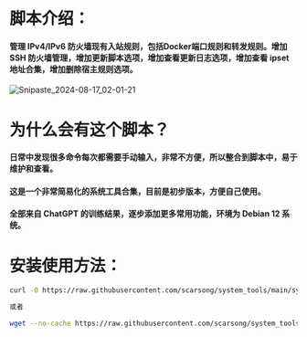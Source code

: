 # 脚本介绍：
#### 管理 IPv4/IPv6 防火墙现有入站规则，包括Docker端口规则和转发规则。增加 SSH 防火墙管理，增加更新脚本选项，增加查看更新日志选项，增加查看 ipset 地址合集，增加删除宿主规则选项。
![Snipaste_2024-08-17_02-01-21](https://github.com/user-attachments/assets/aa160284-a627-4988-8d2e-269ac7ab5098)
# 为什么会有这个脚本？
#### 日常中发现很多命令每次都需要手动输入，非常不方便，所以整合到脚本中，易于维护和查看。
#### 这是一个非常简易化的系统工具合集，目前是初步版本，方便自己使用。
#### 全部来自 ChatGPT 的训练结果，逐步添加更多常用功能，环境为 Debian 12 系统。
# 安装使用方法：
```bash
curl -O https://raw.githubusercontent.com/scarsong/system_tools/main/system_tools.sh && chmod +x ./system_tools.sh && ./system_tools.sh

或者

wget --no-cache https://raw.githubusercontent.com/scarsong/system_tools/main/system_tools.sh && chmod +x ./system_tools.sh && ./system_tools.sh
